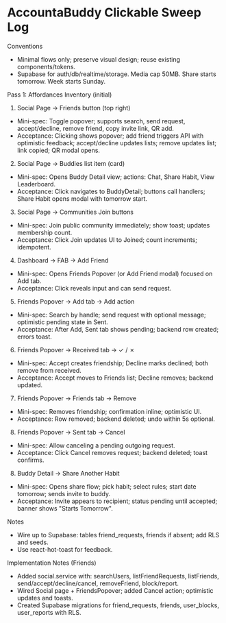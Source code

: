 AccountaBuddy Clickable Sweep Log
=================================

Conventions
- Minimal flows only; preserve visual design; reuse existing components/tokens.
- Supabase for auth/db/realtime/storage. Media cap 50MB. Share starts tomorrow. Week starts Sunday.

Pass 1: Affordances Inventory (initial)

1) Social Page → Friends button (top right)
- Mini-spec: Toggle popover; supports search, send request, accept/decline, remove friend, copy invite link, QR add.
- Acceptance: Clicking shows popover; add friend triggers API with optimistic feedback; accept/decline updates lists; remove updates list; link copied; QR modal opens.

2) Social Page → Buddies list item (card)
- Mini-spec: Opens Buddy Detail view; actions: Chat, Share Habit, View Leaderboard.
- Acceptance: Click navigates to BuddyDetail; buttons call handlers; Share Habit opens modal with tomorrow start.

3) Social Page → Communities Join buttons
- Mini-spec: Join public community immediately; show toast; updates membership count.
- Acceptance: Click Join updates UI to Joined; count increments; idempotent.

4) Dashboard → FAB → Add Friend
- Mini-spec: Opens Friends Popover (or Add Friend modal) focused on Add tab.
- Acceptance: Click reveals input and can send request.

5) Friends Popover → Add tab → Add action
- Mini-spec: Search by handle; send request with optional message; optimistic pending state in Sent.
- Acceptance: After Add, Sent tab shows pending; backend row created; errors toast.

6) Friends Popover → Received tab → ✓ / ✗
- Mini-spec: Accept creates friendship; Decline marks declined; both remove from received.
- Acceptance: Accept moves to Friends list; Decline removes; backend updated.

7) Friends Popover → Friends tab → Remove
- Mini-spec: Removes friendship; confirmation inline; optimistic UI.
- Acceptance: Row removed; backend deleted; undo within 5s optional.

8) Friends Popover → Sent tab → Cancel
- Mini-spec: Allow canceling a pending outgoing request.
- Acceptance: Click Cancel removes request; backend deleted; toast confirms.

8) Buddy Detail → Share Another Habit
- Mini-spec: Opens share flow; pick habit; select rules; start date tomorrow; sends invite to buddy.
- Acceptance: Invite appears to recipient; status pending until accepted; banner shows "Starts Tomorrow".

Notes
- Wire up to Supabase: tables friend_requests, friends if absent; add RLS and seeds.
- Use react-hot-toast for feedback.

Implementation Notes (Friends)
- Added social.service with: searchUsers, listFriendRequests, listFriends, send/accept/decline/cancel, removeFriend, block/report.
- Wired Social page + FriendsPopover; added Cancel action; optimistic updates and toasts.
- Created Supabase migrations for friend_requests, friends, user_blocks, user_reports with RLS.

